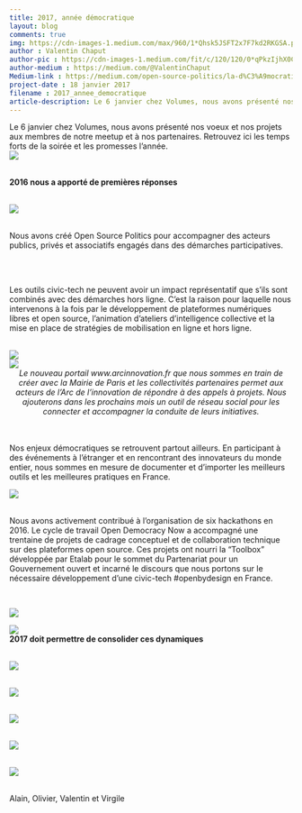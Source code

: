 ```yaml
---
title: 2017, année démocratique
layout: blog
comments: true
img: https://cdn-images-1.medium.com/max/960/1*Qhsk5JSFT2x7F7kd2RKGSA.png
author : Valentin Chaput
author-pic : https://cdn-images-1.medium.com/fit/c/120/120/0*qPkzIjhX0CUWVeaD.jpg
author-medium : https://medium.com/@ValentinChaput
Medium-link : https://medium.com/open-source-politics/la-d%C3%A9mocratie-continue-entre-les-%C3%A9lections-babf6fd18754
project-date : 18 janvier 2017
filename : 2017_annee_democratique
article-description: Le 6 janvier chez Volumes, nous avons présenté nos voeux et nos projets aux membres de notre meetup et à nos partenaires...
---
```


<div class = "blogcontent">


Le 6 janvier chez Volumes, nous avons présenté nos voeux et nos projets aux membres de notre meetup et à nos partenaires. Retrouvez ici les temps forts de la soirée et les promesses l’année.
<br>
<img src = "https://cdn-images-1.medium.com/max/960/1*RQfMoeFevGUjyo7rczqOBw.png">

<br><b>2016 nous a apporté de premières réponses</b>

<br>

<img src = "https://cdn-images-1.medium.com/max/960/1*Qhsk5JSFT2x7F7kd2RKGSA.png">
<br><br>

Nous avons créé Open Source Politics pour accompagner des acteurs publics, privés et associatifs engagés dans des démarches participatives.

<br><br>

Les outils civic-tech ne peuvent avoir un impact représentatif que s’ils sont combinés avec des démarches hors ligne. C’est la raison pour laquelle nous intervenons à la fois par le développement de plateformes numériques libres et open source, l’animation d’ateliers d’intelligence collective et la mise en place de stratégies de mobilisation en ligne et hors ligne.

<br>

<img src = "https://cdn-images-1.medium.com/max/960/1*m5V4yyDWqlbMxH5IXwSebg.png">
<br>
<img src = "https://cdn-images-1.medium.com/max/960/1*rlAghlMXdVzsqzxsWu2Xjg.png"><br><center><i>Le nouveau portail www.arcinnovation.fr que nous sommes en train de créer avec la Mairie de Paris et les collectivités partenaires permet aux acteurs de l’Arc de l’innovation de répondre à des appels à projets. Nous ajouterons dans les prochains mois un outil de réseau social pour les connecter et accompagner la conduite de leurs initiatives.</i></center><br><br>

Nos enjeux démocratiques se retrouvent partout ailleurs. En participant à des événements à l’étranger et en rencontrant des innovateurs du monde entier, nous sommes en mesure de documenter et d’importer les meilleurs outils et les meilleures pratiques en France.<br>

<img src = "https://cdn-images-1.medium.com/max/960/1*INvhRwwGneL1dBPfb_IicQ.png"><br><br>

Nous avons activement contribué à l’organisation de six hackathons en 2016. Le cycle de travail Open Democracy Now a accompagné une trentaine de projets de cadrage conceptuel et de collaboration technique sur des plateformes open source. Ces projets ont nourri la “Toolbox” développée par Etalab pour le sommet du Partenariat pour un Gouvernement ouvert et incarné le discours que nous portons sur le nécessaire développement d’une civic-tech #openbydesign en France.

<br>

<img src = "https://cdn-images-1.medium.com/max/960/1*8ZIRbY8D7fAC1Dr6bIm43g.png"><br>

<img src = "https://cdn-images-1.medium.com/max/960/1*_g8hJ599EjD1Boac7ImpIg.png"><br>
<b>2017 doit permettre de consolider ces dynamiques</b>

<br> <img src = "https://cdn-images-1.medium.com/max/960/1*jkP1d9I18EzCosFgZmUx7A.png">

<br> <img src = "https://cdn-images-1.medium.com/max/960/1*AKkS12MkUosjjUTxEa9Wtw.png">

<br> <img src = "https://cdn-images-1.medium.com/max/960/1*r9VGfT17G3Pf479PbRhfbQ.png">

<br> <img src = "https://cdn-images-1.medium.com/max/960/1*Kc9oBIgeCRsGNJ0mrduGqg.png">

<br> <img src = "https://cdn-images-1.medium.com/max/960/1*OV_ByoZH5bH1upcD-r2MhA.png">

<br> Alain, Olivier, Valentin et Virgile























</div>
